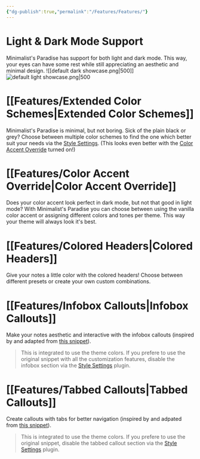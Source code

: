 ```yaml
---
{"dg-publish":true,"permalink":"/Features/Features/"}
---
```


# Light & Dark Mode Support
Minimalist's Paradise has support for both light and dark mode. This way, your eyes can have some rest while still appreciating an aesthetic and minimal design.
![[default dark showcase.png\|500]] 
![default light showcase.png|500](/img/user/attachments/default%20light%20showcase.png)
# [[Features/Extended Color Schemes\|Extended Color Schemes]]
Minimalist's Paradise is minimal, but not boring. Sick of the plain black or grey? Choose between multiple color schemes to find the one which better suit your needs via the [Style Settings](https://github.com/mgmeyers/obsidian-style-settings). (This looks even better with the [Color Accent Override](Color%20Accent%20Override.md) turned on!)
# [[Features/Color Accent Override\|Color Accent Override]]
Does your color accent look perfect in dark mode, but not that good in light mode? With Minimalist's Paradise you can choose between using the vanilla color accent or assigning different colors and tones per theme. This way your theme will always look it's best.
# [[Features/Colored Headers\|Colored Headers]]
Give your notes a little color with the colored headers! Choose between different presets or create your own custom combinations.
# [[Features/Infobox Callouts\|Infobox Callouts]]
Make your notes aesthetic and interactive with the infobox callouts (inspired by and adapted from [this snippet](https://github.com/Avyrra/Infobox-Callouts?tab=readme-ov-file)).
> This is integrated to use the theme colors. If you prefere to use the original snippet with all the customization features, disable the infobox section via the [Style Settings](https://github.com/mgmeyers/obsidian-style-settings) plugin.
# [[Features/Tabbed Callouts\|Tabbed Callouts]]
Create callouts with tabs for better navigation (inspired by and adpated from [this snippet](https://github.com/r-u-s-h-i-k-e-s-h/Obsidian-CSS-Snippets/blob/Collection/Snippets/Callout%20styling%20-%20Tabbed%20callout.md)).

> This is integrated to use the theme colors. If you prefere to use the original snippet, disable the tabbed callout section via the [Style Settings](https://github.com/mgmeyers/obsidian-style-settings) plugin.
